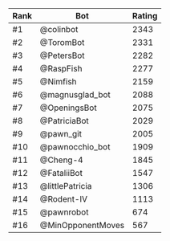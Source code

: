 Rank|Bot|Rating
---|---|---
#1|@colinbot|2343
#2|@ToromBot|2331
#3|@PetersBot|2282
#4|@RaspFish|2277
#5|@Nimfish|2159
#6|@magnusglad_bot|2088
#7|@OpeningsBot|2075
#8|@PatriciaBot|2029
#9|@pawn_git|2005
#10|@pawnocchio_bot|1909
#11|@Cheng-4|1845
#12|@FataliiBot|1547
#13|@littlePatricia|1306
#14|@Rodent-IV|1113
#15|@pawnrobot|674
#16|@MinOpponentMoves|567
